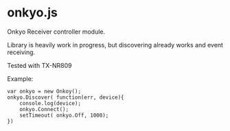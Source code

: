 onkyo.js
========

Onkyo Receiver controller module.

Library is heavily work in progress, but discovering already works and event receiving.

Tested with TX-NR809

Example:
```
var onkyo = new Onkoy();
onkyo.Discover( function(err, device){
	console.log(device);
	onkyo.Connect();
	setTimeout( onkyo.Off, 1000);
})
```
